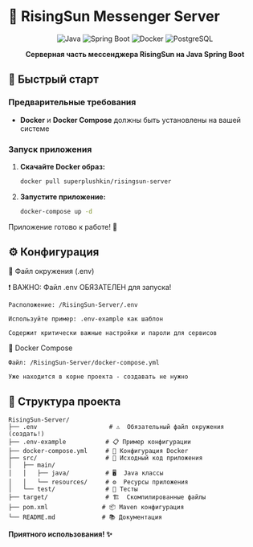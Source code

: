 # 🌅 RisingSun Messenger Server

<div align="center">

![Java](https://img.shields.io/badge/Java-ED8B00?style=for-the-badge&logo=java&logoColor=white)
![Spring Boot](https://img.shields.io/badge/Spring_Boot-6DB33F?style=for-the-badge&logo=spring-boot&logoColor=white)
![Docker](https://img.shields.io/badge/Docker-2496ED?style=for-the-badge&logo=docker&logoColor=white)
![PostgreSQL](https://img.shields.io/badge/PostgreSQL-4169E1?style=for-the-badge&logo=postgresql&logoColor=white)

**Серверная часть мессенджера RisingSun на Java Spring Boot**

</div>

## 🚀 Быстрый старт

### Предварительные требования
- **Docker** и **Docker Compose** должны быть установлены на вашей системе

### Запуск приложения

1. **Скачайте Docker образ:**

   ```bash
   docker pull superplushkin/risingsun-server
   ```
2. **Запустите приложение:**

   ```bash
   docker-compose up -d
   ```

Приложение готово к работе! 🎉

## ⚙️ Конфигурация

📁 Файл окружения (.env)

❗ ВАЖНО: Файл .env ОБЯЗАТЕЛЕН для запуска!

    Расположение: /RisingSun-Server/.env

    Используйте пример: .env-example как шаблон

    Содержит критически важные настройки и пароли для сервисов

🐳 Docker Compose

    Файл: /RisingSun-Server/docker-compose.yml

    Уже находится в корне проекта - создавать не нужно

## 📁 Структура проекта

```
RisingSun-Server/
├── .env                    # ⚠️  Обязательный файл окружения (создать!)
├── .env-example           # 📋 Пример конфигурации
├── docker-compose.yml     # 🐳 Конфигурация Docker
├── src/                   # 📁 Исходный код приложения
│   ├── main/
│   │   ├── java/          # 🖥️  Java классы
│   │   └── resources/     # ⚙️  Ресурсы приложения
│   └── test/              # 🧪 Тесты
├── target/                # 🏗️  Скомпилированные файлы
├── pom.xml               # 📦 Maven конфигурация
└── README.md             # 📚 Документация
```

**Приятного использования! ✨**
